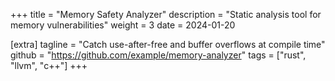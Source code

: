 +++
title = "Memory Safety Analyzer"
description = "Static analysis tool for memory vulnerabilities"
weight = 3
date = 2024-01-20

[extra]
tagline = "Catch use-after-free and buffer overflows at compile time"
github = "https://github.com/example/memory-analyzer"
tags = ["rust", "llvm", "c++"]
+++
